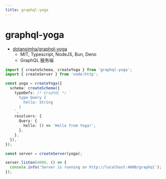 ```yaml
---
title: graphql-yoga
---
```


# graphql-yoga

- [dotansimha/graphql-yoga](https://github.com/dotansimha/graphql-yoga)
  - MIT, Typescript, NodeJS, Bun, Deno
  - GraphQL 服务端

```ts
import { createSchema, createYoga } from 'graphql-yoga';
import { createServer } from 'node:http';

const yoga = createYoga({
  schema: createSchema({
    typeDefs: /* GraphQL */ `
      type Query {
        hello: String
      }
    `,
    resolvers: {
      Query: {
        hello: () => 'Hello from Yoga!',
      },
    },
  }),
});

const server = createServer(yoga);

server.listen(4000, () => {
  console.info('Server is running on http://localhost:4000/graphql');
});
```
